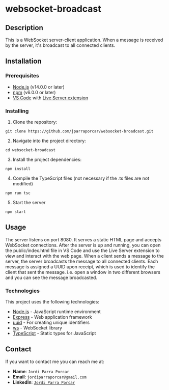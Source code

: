 # websocket-broadcast

## Description

This is a WebSocket server-client application. When a message is received by the server, it's broadcast to all connected clients.

## Installation

### Prerequisites

- [Node.js](https://nodejs.org/) (v14.0.0 or later)
- [npm](https://www.npmjs.com/) (v6.0.0 or later)
- [VS Code](https://code.visualstudio.com/) with [Live Server extension](https://marketplace.visualstudio.com/items?itemName=ritwickdey.LiveServer)

### Installing

1. Clone the repository:
```
git clone https://github.com/jparraporcar/websocket-broadcast.git
```

2. Navigate into the project directory:
```
cd websocket-broadcast
```

3. Install the project dependencies:
```
npm install
```

4. Compile the TypeScript files (not necessary if the .ts files are not modified)
```
npm run tsc
```

5. Start the server
```
npm start
```

## Usage

The server listens on port 8080. It serves a static HTML page and accepts WebSocket connections.
After the server is up and running, you can open the public/index.html file in VS Code and use the Live Server extension to view and interact with the web page. When a client sends a message to the server, the server broadcasts the message to all connected clients. Each message is assigned a UUID upon receipt, which is used to identify the client that sent the message. i.e. open a window in two different browsers and you can see the message broadcasted.

### Technologies

This project uses the following technologies:

- [Node.js](https://nodejs.org/) - JavaScript runtime environment
- [Express](https://expressjs.com/) - Web application framework
- [uuid](https://www.npmjs.com/package/uuid) - For creating unique identifiers
- [ws](https://www.npmjs.com/package/ws) - WebSocket library
- [TypeScript](https://www.typescriptlang.org/) - Static types for JavaScript

## Contact

If you want to contact me you can reach me at:

- **Name**: `Jordi Parra Porcar`
- **Email**: `jordiparraporcar@gmail.com`
- **LinkedIn**: [`Jordi Parra Porcar`](https://www.linkedin.com/in/jordiparraporcar/)
